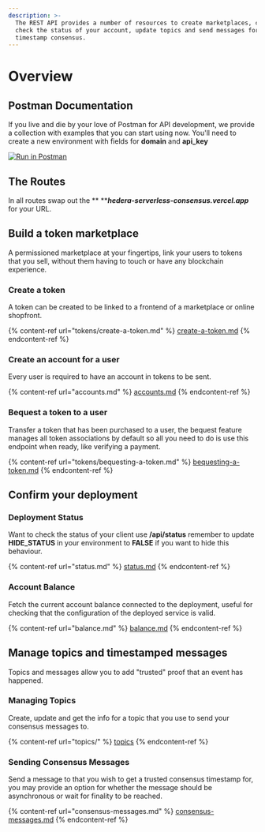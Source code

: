 ```yaml
---
description: >-
  The REST API provides a number of resources to create marketplaces, consume to
  check the status of your account, update topics and send messages for generate
  timestamp consensus.
---
```


# Overview

## Postman Documentation&#x20;

If you live and die by your love of Postman for API development, we provide a collection with examples that you can start using now. You'll need to create a new environment with fields for **domain** and **api\_key**

[![Run in Postman](https://run.pstmn.io/button.svg)](https://app.getpostman.com/run-collection/416758-2c026d8f-795d-48c7-8554-4bbc17f797ad?action=collection%2Ffork\&collection-url=entityId%3D416758-2c026d8f-795d-48c7-8554-4bbc17f797ad%26entityType%3Dcollection#?env%5BTrust%20Enterprises%5D=W3sia2V5IjoiZG9tYWluIiwidmFsdWUiOiJodHRwczovL2hlZGVyYS1zZXJ2ZXJsZXNzLWNvbnNlbnN1cy52ZXJjZWwuYXBwIiwiZW5hYmxlZCI6dHJ1ZX0seyJrZXkiOiJhcGlfc2VjcmV0X2tleSIsInZhbHVlIjoiMTIzNDU2NzhhYmMiLCJlbmFibGVkIjp0cnVlfV0=)

## **The Routes**

In all routes swap out the ** **_**hedera-serverless-consensus.vercel.app**_ for your URL.

## Build a token marketplace

A permissioned marketplace at your fingertips, link your users to tokens that you sell, without them having to touch or have any blockchain experience. &#x20;

### Create a token&#x20;

A token can be created to be linked to a frontend of a marketplace or online shopfront.

{% content-ref url="tokens/create-a-token.md" %}
[create-a-token.md](tokens/create-a-token.md)
{% endcontent-ref %}

### Create an account for a user

Every user is required to have an account in tokens to be sent.

{% content-ref url="accounts.md" %}
[accounts.md](accounts.md)
{% endcontent-ref %}

### Bequest a token to a user

Transfer a token that has been purchased to a user, the bequest feature manages all token associations by default so all you need to do is use this endpoint when ready, like verifying a payment.

{% content-ref url="tokens/bequesting-a-token.md" %}
[bequesting-a-token.md](tokens/bequesting-a-token.md)
{% endcontent-ref %}

## Confirm your deployment

### **Deployment Status**

Want to check the status of your client use **/api/status** remember to update **HIDE\_STATUS** in your environment to **FALSE** if you want to hide this behaviour.

{% content-ref url="status.md" %}
[status.md](status.md)
{% endcontent-ref %}

### Account Balance

Fetch the current account balance connected to the deployment, useful for checking that the configuration of the deployed service is valid.

{% content-ref url="balance.md" %}
[balance.md](balance.md)
{% endcontent-ref %}

## Manage topics and timestamped messages

Topics and messages allow you to add "trusted" proof that an event has happened.

### Managing Topics

Create, update and get the info for a topic that you use to send your consensus messages to.

{% content-ref url="topics/" %}
[topics](topics/)
{% endcontent-ref %}

### **Sending Consensus Messages**

Send a message to that you wish to get a trusted consensus timestamp for, you may provide an option for whether the message should be asynchronous or wait for finality to be reached.

{% content-ref url="consensus-messages.md" %}
[consensus-messages.md](consensus-messages.md)
{% endcontent-ref %}

##



